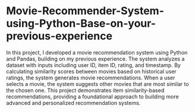 # Movie-Recommender-System-using-Python-Base-on-your-previous-experience
In this project, I developed a movie recommendation system using Python and Pandas, building on my previous experience. The system analyzes a dataset with inputs including user ID, item ID, rating, and timestamp. By calculating similarity scores between movies based on historical user ratings, the system generates movie recommendations. When a user selects a movie, the system suggests other movies that are most similar to the chosen one. This project demonstrates item similarity-based recommendations, providing a foundational approach to building more advanced and personalized recommendation systems.
